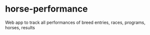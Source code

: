 # horse-performance
Web app to track all performances of breed entries, races, programs, horses, results
